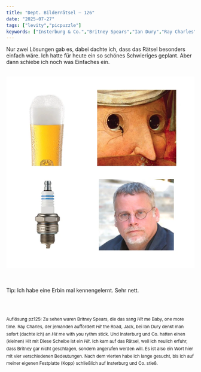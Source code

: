 ```yaml
---
title: "Dept. Bilderrätsel – 126"
date: "2025-07-27"
tags: ["levity","picpuzzle"]
keywords: ["Insterburg & Co.","Britney Spears","Ian Dury","Ray Charles","Michael Connelly"]
---
```

Nur zwei Lösungen gab es, dabei dachte ich, dass das Rätsel besonders einfach wäre. Ich hatte für heute ein so schönes Schwieriges geplant. Aber dann schiebe ich noch was Einfaches ein.  
<br/>

<img  src="/assets/img/picpuzzle/picpuzzle126.webp" alt="Bilderrätsel126">

<br/>
<br/>
<br/>

Tip: Ich habe eine Erbin mal kennengelernt. Sehr nett.

<br/>
<br/>

<sup>Auflösung pz125: Zu sehen waren Britney Spears, die das sang <i>Hit</i> me Baby, one more time. Ray Charles, der jemanden auffordert <i>Hit</i> the Road, Jack, bei Ian Dury denkt man sofort (dachte ich) an <i>Hit</i> me with you rythm stick. Und Insterburg und Co. hatten einen (kleinen) Hit mit Diese Scheibe ist ein <i>Hit</i>. Ich kam auf das Rätsel, weil ich neulich erfuhr, dass Britney gar nicht geschlagen, sondern angerufen werden will. Es ist also ein Wort hier mit vier verschiedenen Bedeutungen. Nach dem vierten habe ich lange gesucht, bis ich auf meiner eigenen Festplatte (Kopp) schließlich auf Insterburg und Co. stieß.</sup>
